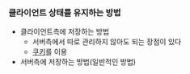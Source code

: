 ### 클라이언트 상태를 유지하는 방법
* 클라이언트측에 저장하는 방법
  * 서버측에서 따로 관리하지 않아도 되는 장점이 있다
  * [쿠키](https://github.com/yeRim650/TIL/blob/main/jsp/client_cookie.md)를 이용
* 서버측에 저장하는 방법(일반적인 방법)
